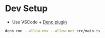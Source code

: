 # Dev Setup

- Use VSCode + [Deno plugin](https://github.com/justjavac/typescript-deno-plugin)

```bash
deno run --allow-env --allow-net src/main.ts
```
